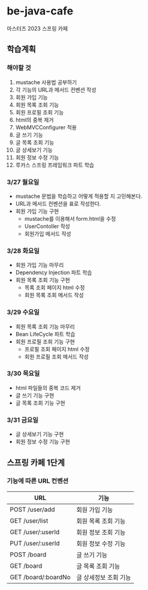 # be-java-cafe
마스터즈 2023 스프링 카페 

## 학습계획
### 해야할 것
1. mustache 사용법 공부하기
2. 각 기능의 URL과 메서드 컨벤션 작성
2. 회원 가입 기능
3. 회원 목록 조회 기능
4. 회원 프로필 조회 기능
5. html의 중복 제거
6. WebMVCConfigurer 적용
7. 글 쓰기 기능
8. 글 목록 조회 기능
9. 글 상세보기 기능
10. 회원 정보 수정 기능
11. 루카스 스프링 프레임워크 파트 학습

### 3/27 월요일
- mustache 문법을 학습하고 어떻게 적용할 지 고민해본다.
- URL과 메서드 컨벤션을 표로 작성한다.
- 회원 가입 기능 구현
  - mustache를 이용해서 form.html을 수정
  - UserContoller 작성
  - 회원가입 메서드 작성
### 3/28 화요일
- 회원 가입 기능 마무리
- Dependency Injection 파트 학습
- 회원 목록 조회 기능 구현
  - 목록 조회 페이지 html 수정
  - 회원 목록 조회 메서드 작성
### 3/29 수요일
- 회원 목록 조회 기능 마무리
- Bean LifeCycle 파트 학습
- 회원 프로필 조회 기능 구현
  - 프로필 조회 페이지 html 수정
  - 회원 프로필 조회 메서드 작성
### 3/30 목요일
- html 파일들의 중복 코드 제거
- 글 쓰기 기능 구현
- 글 목록 조회 기능 구현
### 3/31 금요일
- 글 상세보기 기능 구현
- 회원 정보 수정 기능 구현

## 스프링 카페 1단계
### 기능에 따른 URL 컨벤션
| URL            | 기능           |
|----------------|--------------|
| POST /user/add | 회원 가입 기능     |
| GET /user/list | 회원 목록 조회 기능  |
| GET /user/:userId | 회원 정보 조회 기능  |
| PUT /user/:userId | 회원 정보 수정 기능  |
| POST /board    | 글 쓰기 기능      |
| GET /board     | 글 목록 조회 기능   |
| GET /board/:boardNo | 글 상세정보 조회 기능 |
